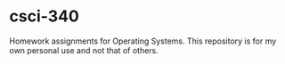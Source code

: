 # csci-340
Homework assignments for Operating Systems. This repository is for my own personal use and not that of others.
